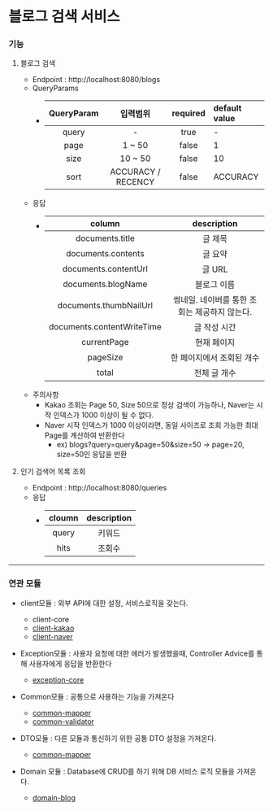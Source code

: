 # 블로그 검색 서비스

### 기능
1. 블로그 검색
    - Endpoint : http://localhost:8080/blogs
    - QueryParams
        - | QueryParam | 입력범위 | required | default value |
          |:----:|:--------:|:-------------:|:----|
          | query      |  -   |    true     |       -       |
          | page          |  1 ~ 50  |    false     |       1       |
          | size          |  10 ~ 50  |    false     |       10       |
          | sort          |  ACCURACY / RECENCY  |    false     |       ACCURACY       |
    - 응답 
      - |  column     | description |
        |:---------:|:--------:|
        | documents.title        |   글 제목    |
        | documents.contents        |   글 요약    |
        | documents.contentUrl        |   글 URL    |
        | documents.blogName        |   블로그 이름    |
        | documents.thumbNailUrl        |  썸네일. 네이버를 통한 조회는 제공하지 않는다.    |
        | documents.contentWriteTime        |  글 작성 시간    |
        | currentPage        |  현재 페이지    |
        | pageSize        |  한 페이지에서 조회된 개수    |
        | total        |  전체 글 개수    |
    - 주의사항
      - Kakao 조회는 Page 50, Size 50으로 정상 검색이 가능하나, Naver는 시작 인덱스가 1000 이상이 될 수 없다. 
      - Naver 시작 인덱스가 1000 이상이라면, 동일 사이즈로 조회 가능한 최대 Page를 계산하여 반환한다
        - ex) blogs?query=query&page=50&size=50   -> page=20, size=50인 응답을 반환

2. 인기 검색어 목록 조회
   - Endpoint : http://localhost:8080/queries
   - 응답
     - | cloumn | description |
       |:---------:|:--------:|
       | query  |   키워드    |
       | hits      |   조회수    |

---
### 연관 모듈 
- client모듈 : 외부 API에 대한 설정, 서비스로직을 갖는다. 
  - client-core
  - [client-kakao](https://github.com/jhsong2580/subject/blob/main/client/client-kakao/README.md)
  - [client-naver](https://github.com/jhsong2580/subject/blob/main/client/client-naver/README.md)

- Exception모듈 : 사용자 요청에 대한 에러가 발생했을때, Controller Advice를 통해 사용자에게 응답을 반환한다 
  - [exception-core](https://github.com/jhsong2580/subject/blob/main/exception-core/README.md)

- Common모듈 : 공통으로 사용하는 기능을 가져온다
  - [common-mapper](https://github.com/jhsong2580/subject/blob/main/common/common-mapper/README.md)
  - [common-validator](https://github.com/jhsong2580/subject/blob/main/common/common-validator/README.md)

- DTO모듈 : 다른 모듈과 통신하기 위한 공통 DTO 설정을 가져온다. 
  - [common-mapper](https://github.com/jhsong2580/subject/blob/main/core-dto/README.md)

- Domain 모듈 : Database에 CRUD를 하기 위해 DB 서비스 로직 모듈을 가져온다. 
  - [domain-blog](https://github.com/jhsong2580/subject/blob/main/domain-blog/README.md)